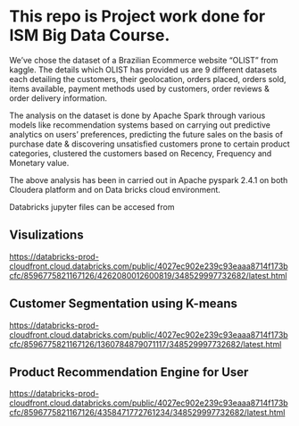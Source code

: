# This repo is Project work done for ISM Big Data Course.

We’ve chose the dataset of a Brazilian Ecommerce website “OLIST” from kaggle. The details which OLIST has provided us are 9 different datasets each detailing the customers, their geolocation, orders placed, orders sold, items available, payment methods used by customers, order reviews & order delivery information. 

The analysis on the dataset is done by Apache Spark through various models like recommendation systems based on carrying out predictive analytics on users’ preferences, predicting the future sales on the basis of purchase date & discovering unsatisfied customers prone to certain product categories, clustered the customers based on Recency, Frequency and Monetary value.

The above analysis has been in carried out in Apache pyspark 2.4.1 on both Cloudera platform and on Data bricks cloud environment.


Databricks jupyter files can be accesed from 

## Visulizations
https://databricks-prod-cloudfront.cloud.databricks.com/public/4027ec902e239c93eaaa8714f173bcfc/8596775821167126/4262080012600819/348529997732682/latest.html


## Customer Segmentation using K-means
https://databricks-prod-cloudfront.cloud.databricks.com/public/4027ec902e239c93eaaa8714f173bcfc/8596775821167126/1360784879071117/348529997732682/latest.html

## Product Recommendation Engine for User
https://databricks-prod-cloudfront.cloud.databricks.com/public/4027ec902e239c93eaaa8714f173bcfc/8596775821167126/4358471772761234/348529997732682/latest.html
